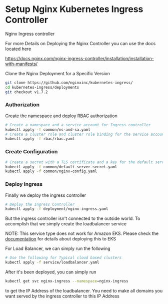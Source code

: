 # Setup Nginx Kubernetes Ingress Controller

Nginx Ingress controller

For more Details on Deploying the Nginx Controller you can use the docs located here

https://docs.nginx.com/nginx-ingress-controller/installation/installation-with-manifests/

Clone the Nginx Deployment for a Specific Version

```bash
git clone https://github.com/nginxinc/kubernetes-ingress/
cd kubernetes-ingress/deployments
git checkout v1.7.2
```

### Authorization
Create the namespace and deploy RBAC authorization

```bash
# Create a namespace and a service account for Ingress controller
kubectl apply -f common/ns-and-sa.yaml
# Create a cluster role and cluster role binding for the service account:
kubectl apply -f rbac/rbac.yaml
```

### Create Configuration

```bash
# Create a secret with a TLS certificate and a key for the default server in NGINX
kubectl apply -f common/default-server-secret.yaml
kubectl apply -f common/nginx-config.yaml
```


### Deploy Ingress

Finally we deploy the ingress controller

```bash
# Deploy the Ingress Controller
kubectl apply -f deployment/nginx-ingress.yaml
```

But the ingress controller isn't connected to the outside world. To accomplish that we simply create the loadbalancer service

NOTE: This service type does not work for Amazon EKS. Please check the [documentation](https://docs.nginx.com/nginx-ingress-controller/installation/installation-with-manifests/) for details about deploying this to EKS

For Load Balancer, we can simply run the following

```bash
# Use the following for Typical cloud based clusters
kubectl apply -f service/loadbalancer.yaml
```

After it's been deployed, you can simply run

```bash
kubectl get svc nginx-ingress --namespace=nginx-ingress
```
to get the IP Address of the loadbalancer. You need to make all domains you want served by the ingress controller to this IP Address